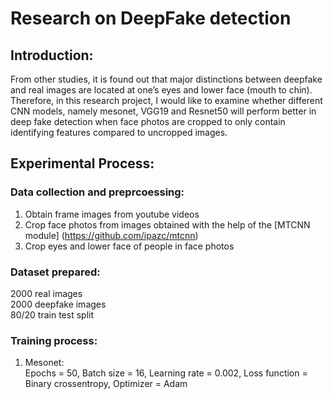 # Research on DeepFake detection 

## Introduction:
From other studies, it is found out that major distinctions between deepfake and real images are located at one’s eyes and lower face (mouth to chin). 
Therefore, in this research project, I would like to examine whether different CNN models, namely mesonet, VGG19 and Resnet50 will perform better in deep fake detection when face photos are cropped to only contain identifying features compared to uncropped images. 

## Experimental Process:

### Data collection and preprcoessing: 
1) Obtain frame images from youtube videos
2) Crop face photos from images obtained with the help of the [MTCNN module] (https://github.com/ipazc/mtcnn)
3) Crop eyes and lower face of people in face photos 

### Dataset prepared:  <br />
2000 real images  <br />
2000 deepfake images  <br />
80/20 train test split 


### Training process: 
1) Mesonet:  <br />
Epochs = 50, Batch size = 16, Learning rate = 0.002, Loss function = Binary crossentropy, Optimizer = Adam 
